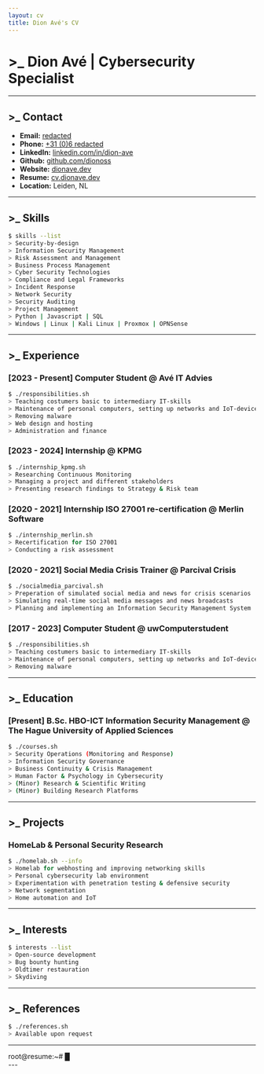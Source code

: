 ```yaml
---
layout: cv
title: Dion Avé's CV
---
```


# >_ Dion Avé | Cybersecurity Specialist

---

## >_ Contact

- **Email:** [redacted](mailto:)
- **Phone:** [+31 (0)6 redacted](tel:+316)
- **LinkedIn:** [linkedin.com/in/dion-ave](https://linkedin.com/in/dion-ave)
- **Github:** [github.com/dionoss](https://github.com/dionoss)
- **Website:** [dionave.dev](https://dionave.dev)
- **Resume:** [cv.dionave.dev](https://cv.dionave.dev)
- **Location:** Leiden, NL

---

## >_ Skills

```bash
$ skills --list
> Security-by-design
> Information Security Management
> Risk Assessment and Management
> Business Process Management
> Cyber Security Technologies
> Compliance and Legal Frameworks
> Incident Response
> Network Security
> Security Auditing
> Project Management
> Python | Javascript | SQL
> Windows | Linux | Kali Linux | Proxmox | OPNSense
```

---

<div class="page-break"></div>

## >_ Experience

### [2023 - Present] **Computer Student** @ **Avé IT Advies**

```bash
$ ./responsibilities.sh
> Teaching costumers basic to intermediary IT-skills
> Maintenance of personal computers, setting up networks and IoT-devices
> Removing malware
> Web design and hosting
> Administration and finance
```

### [2023 - 2024] **Internship** @ **KPMG**

```bash
$ ./internship_kpmg.sh
> Researching Continuous Monitoring
> Managing a project and different stakeholders
> Presenting research findings to Strategy & Risk team
```

### [2020 - 2021] **Internship ISO 27001 re-certification** @ **Merlin Software**

```bash
$ ./internship_merlin.sh
> Recertification for ISO 27001
> Conducting a risk assessment
```

### [2020 - 2021] **Social Media Crisis Trainer** @ **Parcival Crisis**

```bash
$ ./socialmedia_parcival.sh
> Preperation of simulated social media and news for crisis scenarios
> Simulating real-time social media messages and news broadcasts
> Planning and implementing an Information Security Management System
```

### [2017 - 2023] **Computer Student** @ **uwComputerstudent**

```bash
$ ./responsibilities.sh
> Teaching costumers basic to intermediary IT-skills
> Maintenance of personal computers, setting up networks and IoT-devices
> Removing malware
```

---

<div class="page-break"></div>

## >_ Education

### [Present] **B.Sc. HBO-ICT Information Security Management** @ **The Hague University of Applied Sciences**

```bash
$ ./courses.sh
> Security Operations (Monitoring and Response)
> Information Security Governance
> Business Continuity & Crisis Management
> Human Factor & Psychology in Cybersecurity
> (Minor) Research & Scientific Writing
> (Minor) Building Research Platforms
```

---

## >_ Projects

### **HomeLab & Personal Security Research**

```bash
$ ./homelab.sh --info
> Homelab for webhosting and improving networking skills
> Personal cybersecurity lab environment
> Experimentation with penetration testing & defensive security
> Network segmentation
> Home automation and IoT
```

---

## >_ Interests

```bash
$ interests --list
> Open-source development
> Bug bounty hunting
> Oldtimer restauration
> Skydiving
```

---

## >_ References

```bash
$ ./references.sh
> Available upon request
```

---
<div class="terminal">
    <span class="prompt">root@resume:~# </span><span class="cursor">█</span>
</div>
---
<!-- ### Footer

Last updated: april 2025 -->


